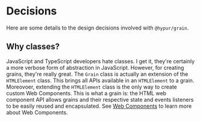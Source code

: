# Decisions

Here are some details to the design decisions involved with `@hypur/grain`.

## Why classes?

JavaScript and TypeScript developers hate classes. I get it, they're certainly a more verbose form of abstraction in JavaScript. However, for creating grains, they're really great. The `Grain` class is actually an extension of the `HTMLElement` class. This brings all APIs available in an `HTMLElement` to a grain. Moreovoer, extending the `HTMLElement` class is the only way to create custom Web Components. This is what a grain is: the HTML web component API allows grains and their respective state and events listeners to be easily reused and encapsulated. See [Web Components](https://developer.mozilla.org/en-US/docs/Web/API/Web_components) to learn more about Web Components.
